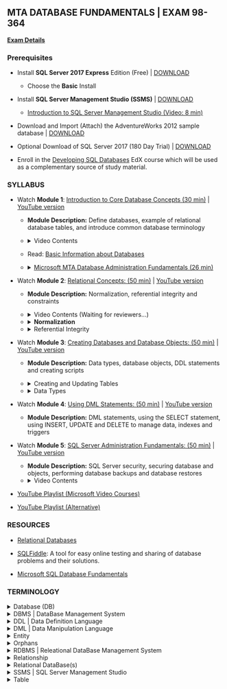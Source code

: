 ## MTA DATABASE FUNDAMENTALS | EXAM 98-364

**[Exam Details](https://www.microsoft.com/en-us/learning/exam-98-364.aspx)**

### **Prerequisites** 

- Install **SQL Server 2017 Express** Edition (Free) | [DOWNLOAD](https://www.microsoft.com/en-us/sql-server/sql-server-editions-express)
    - Choose the **Basic** Install
- Install **SQL Server Management Studio (SSMS)** | [DOWNLOAD](https://docs.microsoft.com/en-gb/sql/ssms/download-sql-server-management-studio-ssms)
    - [Introduction to SQL Server Management Studio (Video: 8 min)](https://www.youtube.com/watch?v=2WX32qWiFfw)

- Download and Import (Attach) the AdventureWorks 2012 sample database | [DOWNLOAD](https://github.com/Microsoft/sql-server-samples/releases/download/adventureworks2012/adventure-works-2012-oltp-data-file.mdf)

- Optional Download of SQL Server 2017 (180 Day Trial) | [DOWNLOAD](https://www.microsoft.com/en-us/sql-server/sql-server-downloads#)

- Enroll in the [Developing SQL Databases](https://www.edx.org/course/developing-sql-databases) EdX course which will be used as a complementary source of study material. 

### SYLLABUS

- Watch **Module 1**: [Introduction to Core Database Concepts (30 min)](https://openedx.microsoft.com/embed_player/block-v1:Microsoft+47076_DEU+2018_T3+type@azure_media_services+block@8ae67d1aec9a4061bda5ed3c50eb63a0) | [YouTube version](https://www.youtube.com/watch?v=GdeaqBCR5PQ&list=PLIoX3-mcY80hub9r9D9_ltMFW6mdRLLTw&index=2&t=0s)  

    - **Module Description:** Define databases, example of relational database tables, and introduce common database terminology

    - <details id="module1-video-contents">
        <summary>Video Contents</summary>
        <ul>
        <li>Course Modules [02:20]</li>
        <li>Core Concepts [03:30]</li>
        <li>Introduction to DB [05:20]</li>
        <li>Relational DBs [08:20]</li>
        <li>Common Terms [10:45]</li>
        <li>Database Management System [10:45]</li>
        <li>Database Server [12:30]</li>
        <li>SQL Management Studio [15:36]</li>
        <li>SSMS Demo [16:27]</li>
        <li>Small talk about Adventure Works 2012 DB [18:30] and about SQL Server Express [20:10]</li>
        <li>SSMS Demo basic query [20:58]</li>
        <li>Short Q&A: Schema [24:40] Data Modelling [25:26]</li>
        <li>Summary [27:50]</li>
        </ul>  
      </details>

    - Read: [Basic Information about Databases](https://docs.microsoft.com/en-us/sql/relational-databases/databases/databases?view=sql-server-ver15)
    
    - <details>
      <summary>
          <a href="https://www.youtube.com/watch?v=-mVDfFDWcqg">Microsoft MTA Database Administration Fundamentals (26 min)</a>
      </summary>
          <strong>A quick overview of the following concepts:</strong>
          <ul>
            <li>Understand how data is stored in tables</li>
            <li>Understand columns and fields</li>
            <li>Understand rows and records</li>
            <li>What is a database</li>
            <li>What is a DBMS</li>
            <li>What is a Table</li>
            <li>What is a Query</li>
            <li>What is an Index</li>
            <li>What is a Database Server</li>
            <li>How is data stored</li>
            <li>Types of Databases</li>
            <li>What is a relational database?</li>
          </ul>
    </details>
    

- Watch **Module 2**: [Relational Concepts: (50 min)](https://openedx.microsoft.com/embed_player/block-v1:Microsoft+47076+2018_T3+type@azure_media_services+block@4f5faa408afa472cb1537046f8575259) | [YouTube version](https://www.youtube.com/watch?v=JHUfFyioVQw&list=PLIoX3-mcY80hub9r9D9_ltMFW6mdRLLTw&index=2)

    - **Module Description:** Normalization, referential integrity and constraints

    - <details id="module1-video-contents">
        <summary>Video Contents (Waiting for reviewers...)</summary>
        <ul>
        <li>Course Modules</li>
        <li>Normalization [01:42]</li>
        <li>(Waiting for reviewers...)</li>
        </ul>  
      </details>

    - <details id="normalization">
        <summary><strong>Normalization</strong></summary>
        <p>
        <ul>
           <li><a href="https://www.youtube.com/watch?v=UDFRhj_K508">How to do Database Normalization | 22 min</a></li>
         <li><a href="https://courses.edx.org/courses/course-v1:Microsoft+DAT251x+3T2018/courseware/5241e25a-45c2-52a9-df7a-a1621e919280/4794d76a-6a83-b553-09c2-5c27d47f4119/1?activate_block_id=block-v1%3AMicrosoft%2BDAT251x%2B3T2018%2Btype%40vertical%2Bblock%403488a9ea-d4c5-7a5f-32f3-248cf49c5e7d">Why Normalization (Video) | 7 min</a></li>
         <li><a href="https://courses.edx.org/courses/course-v1:Microsoft+DAT251x+3T2018/courseware/5241e25a-45c2-52a9-df7a-a1621e919280/4794d76a-6a83-b553-09c2-5c27d47f4119/2?activate_block_id=block-v1%3AMicrosoft%2BDAT251x%2B3T2018%2Btype%40vertical%2Bblock%40b5b2a18e-bfea-f81d-41a8-a300f00adf07">Getting to First Normal Form (1NF) (Video) | 3 min</a></li>
         <li><a href="https://courses.edx.org/courses/course-v1:Microsoft+DAT251x+3T2018/courseware/5241e25a-45c2-52a9-df7a-a1621e919280/4794d76a-6a83-b553-09c2-5c27d47f4119/3?activate_block_id=block-v1%3AMicrosoft%2BDAT251x%2B3T2018%2Btype%40vertical%2Bblock%40de8234b6-cc5c-a9dd-fced-97f26850e1a8">Getting to Second and Third Normal Form (2NF, 3NF) (Video) | 10 min</a></li>
        </ul>
        </p>
    </details>

    - <details id="referential-integrity">
        <summary>Referential Integrity</summary>
        <ul>
        <li><a href="https://www.youtube.com/watch?v=pCZwo99uHXQ&list=PLsrZV8shpwjM71pXuhXu9dSM2QL5kZIoh&index=14">SQL Database Fundamentals: Referential Integrity</a></li>
        </ul>
    </details>

- Watch **Module 3**: [Creating Databases and Database Objects: (50 min)](https://openedx.microsoft.com/embed_player/block-v1:Microsoft+47076+2018_T3+type@azure_media_services+block@fd16d42768ee47de8e1294191fb3ed07) | [YouTube version](https://www.youtube.com/watch?v=tKGCeXRyBmk&list=PLIoX3-mcY80hub9r9D9_ltMFW6mdRLLTw&index=3)

    - **Module Description:** Data types, database objects, DDL statements and creating scripts

    - <details id="creating-tables">
        <summary>Creating and Updating Tables</summary>
        <ul>
        <li><a href="https://www.youtube.com/watch?v=D6DDgRjwUYU&list=PLsrZV8shpwjM71pXuhXu9dSM2QL5kZIoh&index=10">SQL Database Fundamentals: 03.1 Demo: Creating Tables</a></li>
        </ul>
    </details>

    - <details id="data-types">
        <summary>Data Types</summary>
        <ul>
        <li><a href="https://www.youtube.com/watch?v=_yzzn0fUmi8&list=PLsrZV8shpwjM71pXuhXu9dSM2QL5kZIoh&index=11">Data Types (23 min)</a></li>
        <li><a href="https://www.youtube.com/watch?v=9KB2U5eYQeM&list=PLsrZV8shpwjM71pXuhXu9dSM2QL5kZIoh&index=12">Working with Data Types (10 min)</a></li>
        </ul>
    </details>

- Watch **Module 4**: [Using DML Statements: (50 min)](https://openedx.microsoft.com/embed_player/block-v1:Microsoft+47076+2018_T3+type@azure_media_services+block@bdd0cbd838ec4e5db8b20b6d88d31ad5) | [YouTube version](https://www.youtube.com/watch?v=oTut_4zXXWI&list=PLIoX3-mcY80hub9r9D9_ltMFW6mdRLLTw&index=4)     

    - **Module Description:** DML statements, using the SELECT statement, using INSERT, UPDATE and DELETE to manage data, indexes and triggers

- Watch **Module 5**: [SQL Server Administration Fundamentals: (50 min)](https://openedx.microsoft.com/embed_player/block-v1:Microsoft+47076+2018_T3+type@azure_media_services+block@7af972cf1d774196954f918ba6be08be) | [YouTube version](https://www.youtube.com/watch?v=dRN42PI1tBc&list=PLIoX3-mcY80hub9r9D9_ltMFW6mdRLLTw&index=5)

    - **Module Description:** SQL Server security, securing database and objects, performing database backups and database restores
    - <details>
        <summary>Video Contents</summary>
        <ul>
        <li>Backup Database [ 27:54 ]</li>
        <li>Restore Database [ 29:45 ]</li>
        </ul>  
      </details>

- [YouTube Playlist (Microsoft Video Courses)](https://www.youtube.com/watch?v=81PWjzfxerE&list=PLc5CkqRjW1BRX-5TI3zT2kJBiq5Uadlz6)
- [YouTube Playlist (Alternative)](https://www.youtube.com/playlist?list=PLIoX3-mcY80hub9r9D9_ltMFW6mdRLLTw)

### RESOURCES

- [Relational Databases](https://docs.microsoft.com/en-us/sql/relational-databases/databases/databases?view=sql-server-ver15)

- [SQLFiddle](http://sqlfiddle.com/): A tool for easy online testing and sharing of database problems and their solutions.   

- [Microsoft SQL Database Fundamentals](https://www.youtube.com/playlist?list=PLc5CkqRjW1BQmPrZXw0i2BRANoM4hCwtz)

### TERMINOLOGY

<details>
    <summary>Database (DB)</summary>
    <p>A database is an organized collection of data, typically stored in electronic format. It allows you to input, manage, organize and retrieve data quickly.</p>
    <p>Traditional databases are organized by records (rows), fields (columns) stored in tables which are stored in the database files.</p>
</details>

<details>
    <summary>DBMS | DataBase Management System</summary>
    <p>Used by users to access the data stored in database files and perform administrative tasks on the databases and objects contained within the database. DBMS can also provide additional functionality like reporting services to help you create, deploy, and manage reports for your organization.
    </p>
</details>

<details>
    <summary>DDL | Data Definition Language</summary>
    <p>DDL or Data Definition Language actually consists of the SQL commands that can be used to define the database schema. It simply deals with descriptions of the database schema and is used to create and modify the structure of database objects in the database.</p>
    <p><strong>Commands: </strong>CREATE, DROP, ALTER, TRUNCATE, COMMENT, RENAME, etc.</p>
    <p><a href="https://www.geeksforgeeks.org/sql-ddl-dql-dml-dcl-tcl-commands/">Reference</a></p>
</details>

<details>
    <summary>DML | Data Manipulation Language</summary>
    <p>The SQL commands that deals with the manipulation of data present in the database belong to DML or Data Manipulation Language and this includes most of the SQL statements.</p>
    <p><strong>Commands: </strong>INSERT, UPDATE, DELETE, etc.</p>
    <p><a href="https://www.geeksforgeeks.org/sql-ddl-dql-dml-dcl-tcl-commands/">Reference</a></p>
</details>

<details>
    <summary>Entity</summary>
    <p>An entity may be defined as a thing capable of an independent existence that can be uniquely identified. An entity is an abstraction from the complexities of a domain. When we speak of an entity, we normally speak of some aspect of the real world that can be distinguished from other aspects of the real world.</p>
    <p>An entity is a thing that exists either physically or logically. An entity may be a physical object such as a house or a car (they exist physically), an event such as a house sale or a car service, or a concept such as a customer transaction or order (they exist logically—as a concept).</p>
    <p>Although the term entity is the one most commonly used, following Chen we should really distinguish between an entity and an entity-type. An entity-type is a category. An entity, strictly speaking, is an instance of a given entity-type. There are usually many instances of an entity-type. Because the term entity-type is somewhat cumbersome, most people tend to use the term entity as a synonym for this term.</p>
    <p>Entities can be thought of as nouns. Examples: a computer, an employee, a song, a mathematical theorem, etc.</p>
    <p><a href="https://en.wikipedia.org/wiki/Entity%E2%80%93relationship_model">Reference</a></p>
</details>

<details>
    <summary>Orphans</summary>
    <p>Records in a Related (child) table that reference records that do not exist in the primary (parent) table <a href="https://youtu.be/oJh5pNhoOLE?t=21">(See video)</a></p>
</details>

<details>
    <summary>RDBMS | Releational DataBase Management System</summary>
    <p>A software system designed to allow the definition, creation, querying, and updating of data stored in relational databases.<br>A few examples of RDBMS include: Microsoft SQL Server, Microsoft Access, and MySQL.</p>
</details>

<details>
    <summary>Relationship</summary>
    <p>A relationship captures how entities are related to one another. Relationships can be thought of as verbs, linking two or more nouns. Examples: an owns relationship between a company and a computer, a supervises relationship between an employee and a department, a performs relationship between an artist and a song, a proves relationship between a mathematician and a conjecture, etc.</p>
    <p><a href="https://en.wikipedia.org/wiki/Entity%E2%80%93relationship_model">Reference</a></p>
</details>

<details>
    <summary>Relational DataBase(s)</summary>
    <p>	A relational DataBase is a collection of tables where the tables are able to talk to each other.<br>In a relational DB the collection of tables of data is formally described and organized according to the relational model. Each table must identify a column or group of columns, called the PRIMARY KEY, to uniquely identify each row. 
</p>
</details>

<details>
    <summary>SSMS | SQL Server Management Studio</summary>
    <p>A GUI used to browse, select and manage SQL Server instances and any of the objects within these SQL Server instances.</p>
</details>

<details>
    <summary>Table</summary>
    <p>A database table is a collection of rows and columns that is used to organize information about <strong>a single topic</strong>. Each row within a table corresponds to a single record and contains several attributes that describe the row. Example of a table stored in a database:</p>
    <table>
        <thead>
            <tr>
                <th>EmployeeID</th>
                <th>LastName</th>
                <th>FirstName</th>
                <th>Department</th>
            </tr>
        </thead>
        <tbody>
            <tr>
                <td>100</td>
                <td>Smith</td>
                <td>Bob</td>
                <td>IT</td>
            </tr>
            <tr>
                <td>101</td>
                <td>Jones</td>
                <td>Susan</td>
                <td>Marketing</td>
            </tr>
            <tr>
                <td>102</td>
                <td>Adams</td>
                <td>John</td>
                <td>Finance</td>
            </tr>
        </tbody>
    </table>
</details>
